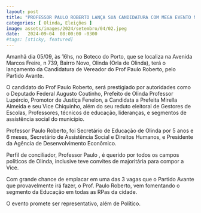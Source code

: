 ```yaml
---
layout: post
title: "PROFESSOR PAULO ROBERTO LANÇA SUA CANDIDATURA COM MEGA EVENTO NA BEIRA MAR"
categories: [ Olinda, Eleições ]
image: assets/images/2024/setembro/04/02.jpeg
date:   2024-09-04  08:00:00 -0300
#tags: [sticky, featured]
---
```

Amanhã dia 05/09, às 16hs, no Boteco do Porto, que se localiza na Avenida Marcos Freire, n 739, Bairro Novo, Olinda (Orla de Olinda), terá o lançamento da Candidatura de Vereador do Prof Paulo Roberto, pelo Partido Avante. 

O candidato do Prof Paulo Roberto, será prestigiado por autoridades como o Deputado Federal Augusto Coutinho, Prefeito de Olinda Professor Lupércio, Promotor de Justiça Fenelon, a Candidata a Prefeita Mirella Almeida e seu Vice Chiquinho, além do seu reduto eleitoral de Gestores de Escolas, Professores, técnicos de educação, lideranças, e segmentos de assistência social do município. 

Professor Paulo Roberto, foi Secretário de Educação de Olinda por 5 anos e 6 meses, Secretário de Assistência Social e Direitos Humanos, e Presidente da Agência de Desenvolvimento Econômico. 

Perfil de conciliador, Professor Paulo , é querido por todos os campos políticos de Olinda, inclusive teve convites de majoritária para compor a Vice. 

Com grande chance de emplacar em uma das 3 vagas que o Partido Avante que provavelmente irá fazer, o Prof. Paulo Roberto, vem fomentando o segmento da Educação em todas as RPas da cidade. 

O evento promete ser representativo, além de Político.